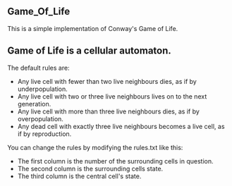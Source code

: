 ## Game_Of_Life
This is a simple implementation of Conway's Game of Life. 

## Game of Life is a cellular automaton.
The default rules are:
- Any live cell with fewer than two live neighbours dies, as if by underpopulation.
- Any live cell with two or three live neighbours lives on to the next generation.
- Any live cell with more than three live neighbours dies, as if by overpopulation.
- Any dead cell with exactly three live neighbours becomes a live cell, as if by reproduction.

You can change the rules by modifying the rules.txt like this:
- The first column is the number of the surrounding cells in question.
- The second column is the surrounding cells state.
- The third column is the central cell's state. 
